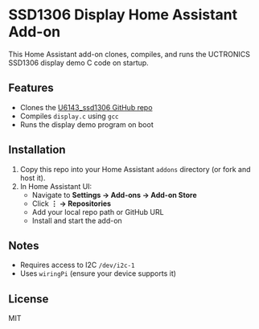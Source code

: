 # SSD1306 Display Home Assistant Add-on

This Home Assistant add-on clones, compiles, and runs the UCTRONICS SSD1306 display demo C code on startup.

## Features

- Clones the [U6143_ssd1306 GitHub repo](https://github.com/lucasjord/U6143_ssd1306/)
- Compiles `display.c` using `gcc`
- Runs the display demo program on boot

## Installation

1. Copy this repo into your Home Assistant `addons` directory (or fork and host it).
2. In Home Assistant UI:
   - Navigate to **Settings → Add-ons → Add-on Store**
   - Click **⋮ → Repositories**
   - Add your local repo path or GitHub URL
   - Install and start the add-on

## Notes

- Requires access to I2C `/dev/i2c-1`
- Uses `wiringPi` (ensure your device supports it)

## License

MIT

